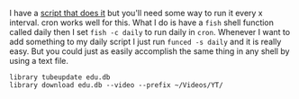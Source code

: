 I have a [script that does it](https://github.com/chapmanjacobd/library#getting-started) but you'll need some way to run it every x interval. cron works well for this. What I do is have a `fish` shell function called daily then I set `fish -c daily` to run daily in `cron`. Whenever I want to add something to my daily script I just run `funced -s daily` and it is really easy. But you could just as easily accomplish the same thing in any shell by using a text file.

    library tubeupdate edu.db
    library download edu.db --video --prefix ~/Videos/YT/
